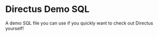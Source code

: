 # Directus Demo SQL
A demo SQL file you can use if you quickly want to check out Directus yourself!
